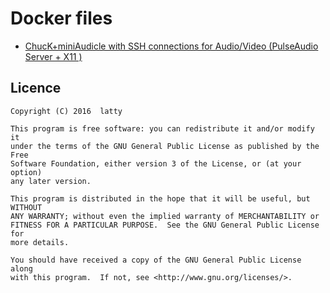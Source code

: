 # Docker files

* [ChucK+miniAudicle with SSH connections for Audio/Video (PulseAudio Server + X11 )](chuck-ssh)

## Licence

    Copyright (C) 2016  latty

    This program is free software: you can redistribute it and/or modify it
    under the terms of the GNU General Public License as published by the Free
    Software Foundation, either version 3 of the License, or (at your option)
    any later version.

    This program is distributed in the hope that it will be useful, but WITHOUT
    ANY WARRANTY; without even the implied warranty of MERCHANTABILITY or
    FITNESS FOR A PARTICULAR PURPOSE.  See the GNU General Public License for
    more details.

    You should have received a copy of the GNU General Public License along
    with this program.  If not, see <http://www.gnu.org/licenses/>.
